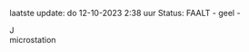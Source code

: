 laatste update: 
do 12-10-2023  2:38   uur 
Status: FAALT - geel - 
<div class="service R">J</div><div class="service Y">microstation</div>